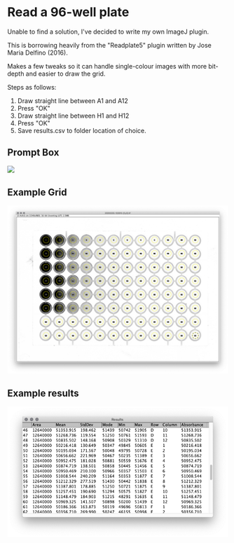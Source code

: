 # Read a 96-well plate

Unable to find a solution, I've decided to write my own ImageJ plugin.

This is borrowing heavily from the "Readplate5" plugin written by Jose Maria Delfino (2016).

Makes a few tweaks so it can handle single-colour images with more bit-depth and easier to draw the grid.

Steps as follows:
1. Draw straight line between A1 and A12
2. Press "OK"
3. Draw straight line between H1 and H12
4. Press "OK"
5. Save results.csv to folder location of choice.

## Prompt Box
![](imgages/dialoguebox.png "")

## Example Grid
![Example Grid Image](images/gridimage.png "Title Text")

## Example results
![alt text](images/results.png "Title Text")

